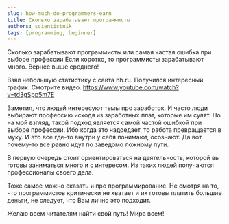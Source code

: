 ```yaml
---
slug: how-much-do-programmers-earn
title: Сколько зарабатывают программисты
authors: scientistnik
tags: [programming, beginner]
---
```


Сколько зарабатывают программисты или самая частая ошибка при выборе профессии
Если коротко, то программисты зарабатывают много. Вернее выше среднего!<!--truncate-->

Взял небольшую статистику с сайта hh.ru. Получился интересный график. Смотрите видео.
https://www.youtube.com/watch?v=td3gSpp5m7E

Заметил, что людей интересуют темы про заработок. И часто люди выбирают профессию исходя из заработных плат, которые им сулят. Но на мой взгляд, такой подход является самой частой ошибкой при выборе профессии. Ибо когда это надоедает, то работа превращается в муку. И это все где-то внутри у себя понимают, осознают. Да вот почему-то все равно идут по заведомо ложному пути.

В первую очередь стоит ориентироваться на деятельность, которой вы готовы заниматься много и с интересом. Из таких людей получаются профессионалы своего дела.

Тоже самое можно сказать и про программирование. Не смотря на то, что программистов критически не хватает и их готовы платить большие деньги, не следует, что Вам лично это подходит.

Желаю всем читателям найти свой путь! Мира всем!
